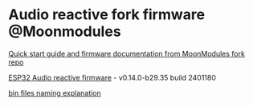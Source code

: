 # Audio reactive fork firmware @Moonmodules

[Quick start guide and firmware documentation from MoonModules fork repo](https://mm.kno.wled.ge)

[ESP32 Audio reactive firmware](https://github.com/srg74/WLED-wemos-shield/tree/master/resources/Firmware/@MoonModules/latest) - v0.14.0-b29.35 build 2401180

[bin files naming explanation](https://mm.kno.wled.ge/moonmodules/Installing-and-Compiling/#configurations)
